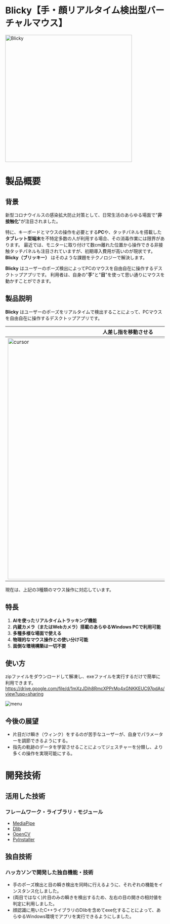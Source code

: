 # Blicky【手・顔リアルタイム検出型バーチャルマウス】

<img width="400" alt="Blicky" src="https://user-images.githubusercontent.com/60843722/139403662-91edb16a-1bdb-40b2-85fe-38b4e578f6fa.png">

# 製品概要
## 背景
新型コロナウイルスの感染拡大防止対策として、日常生活のあらゆる場面で"**非接触化**"が注目されました。

特に、キーボードとマウスの操作を必要とする**PC**や、タッチパネルを搭載した**タブレット型端末**を不特定多数の人が利用する場合、その消毒作業には限界があります。
最近では、モニターに取り付けて数cm離れた位置から操作できる非接触タッチパネルも注目されていますが、初期導入費用が高いのが現状です。**Blicky（ブリッキー）**
はそのような課題をテクノロジーで解決します。

**Blicky**
はユーザーのポーズ検出によってPCのマウスを自由自在に操作するデスクトップアプリです。
利用者は、自身の"**手**"と"**目**"を使って思い通りにマウスを動かすことができます。

## 製品説明
**Blicky**
はユーザーのポーズをリアルタイムで検出することによって、PCマウスを自由自在に操作するデスクトップアプリです。

|人差し指を移動させる|片目をつむる|ピースサインをつくる|
| ------------- | ------------- | ------------- |
|<img width="759" alt="cursor" src="https://user-images.githubusercontent.com/60843722/139424668-b5dbcf1f-faaa-4d98-8408-e40bcb909cba.png">|<img width="761" alt="click" src="https://user-images.githubusercontent.com/60843722/139424688-ad3a9855-ef18-4909-922e-427231fb18ac.png">|<img width="761" alt="scroll" src="https://user-images.githubusercontent.com/60843722/139424700-8e454074-7158-4976-9fca-11eb0485ef45.png">|

現在は、上記の3種類のマウス操作に対応しています。 


## 特長
1. **AIを使ったリアルタイムトラッキング機能**
2. **内蔵カメラ（またはWebカメラ）搭載のあらゆるWindows PCで利用可能**
3. **多種多様な場面で使える**
4. **物理的なマウス操作との使い分け可能**
5. **面倒な環境構築は一切不要**

## 使い方
zipファイルをダウンロードして解凍し、exeファイルを実行するだけで簡単に利用できます。
https://drive.google.com/file/d/1mXzJDih8RmcXPPrMo4xGNKKEUC97pdAs/view?usp=sharing

<img width="" alt="menu" src="https://user-images.githubusercontent.com/60843722/139415612-698816da-6fa8-41b5-b42e-f9fdb064296d.png">


## 今後の展望
* 片目だけ瞬き（ウィンク）をするのが苦手なユーザーが、自身でパラメーターを調節できるようにする。
* 指先の軌跡のデータを学習させることによってジェスチャーを分類し、より多くの操作を実現可能にする。

# 開発技術
## 活用した技術
### フレームワーク・ライブラリ・モジュール
* [MediaPipe](https://google.github.io/mediapipe/)
* [Dlib](http://dlib.net/)
* [OpenCV](https://opencv.org/)
* [PyInstaller](https://www.pyinstaller.org/)
## 独自技術
### ハッカソンで開発した独自機能・技術
* 手のポーズ検出と目の瞬き検出を同時に行えるように、それぞれの機能をインスタンス化しました。
* (両目ではなく)片目のみの瞬きを検出するため、左右の目の開きの相対値を判定に利用しました。
* 顔認識に用いたC++ライブラリのDlibを含めてexe化することによって、あらゆるWindows環境でアプリを実行できるようにしました。
